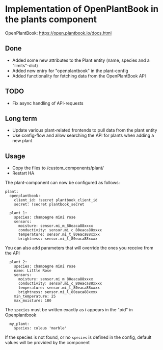 # Implementation of OpenPlantBook in the plants component

OpenPlantBook: https://open.plantbook.io/docs.html

## Done
* Added some new attributes to the Plant entity (name, species and a "limits"-dict)
* Added new entry for "openplantbook" in the plant-config
* Added functionality for fetching data from the OpenPlantBook API

## TODO
* Fix async handling of API-requests

## Long term
* Update various plant-related frontends to pull data from the plant entity
* Use config-flow and allow searching the API for plants when adding a new plant


## Usage
* Copy the files to <config>/custom_components/plant/
* Restart HA

The plant-component can now be configured as follows:

```
plant:
  openplantbook:
    client_id: !secret plantbook_client_id
    secret: !secret plantbook_secret

  plant_1:
    species: champagne mini rose
    sensors:
      moisture: sensor.mi_m_80eaca88xxxx
      conductivity: sensor.mi_c_80eaca88xxxx
      temperature: sensor.mi_t_80eaca88xxxx
      brightness: sensor.mi_l_80eaca88xxxx
```

You can also add parameters that will override the ones you receive from the API

```
  plant_2:
    species: champagne mini rose
    name: Little Rose
    sensors:
      moisture: sensor.mi_m_80eaca88xxxx
      conductivity: sensor.mi_c_80eaca88xxxx
      temperature: sensor.mi_t_80eaca88xxxx
      brightness: sensor.mi_l_80eaca88xxxx
    min_temperature: 25
    max_moisture: 100
```

The `species` must be written exactly as i appears in the "pid" in Openplantbook
```
  my_plant:
    species: coleus 'marble'
```
If the species is not found, or no `species` is defined in the config, default values will be provided by the component
